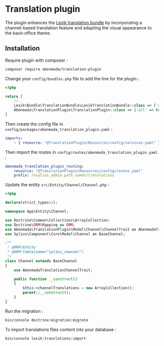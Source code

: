 <h1>Translation plugin</h1>

<p>
    The plugin enhances the <a href="https://github.com/lexik/LexikTranslationBundle">Lexik translation bundle</a> by incorporating a channel-based translation feature and adapting the visual appearance to the back-office theme.
</p>

## Installation

Require plugin with composer :

```bash
composer require abenmada/translation-plugin
```

Change your `config/bundles.php` file to add the line for the plugin :

```php
<?php

return [
    //..
    Lexik\Bundle\TranslationBundle\LexikTranslationBundle::class => ['all' => true],
    Abenmada\TranslationPlugin\TranslationPlugin::class => ['all' => true],
]
```

Then create the config file in `config/packages/abenmada_translation_plugin.yaml` :

```yaml
imports:
    - { resource: "@TranslationPlugin/Resources/config/services.yaml" }
```

Then import the routes in `config/routes/abenmada_translation_plugin.yaml` :

```yaml
abenmada_translation_plugin_routing:
    resource: "@TranslationPlugin/Resources/config/routes.yaml"
    prefix: /%sylius_admin.path_name%/translations
```

Update the entity `src/Entity/Channel/Channel.php` :

```php
<?php

declare(strict_types=1);

namespace App\Entity\Channel;

use Doctrine\Common\Collections\ArrayCollection;
use Doctrine\ORM\Mapping as ORM;
use Abenmada\TranslationPlugin\Model\Channel\ChannelTrait as AbenmadaTranslationChannelTrait;
use Sylius\Component\Core\Model\Channel as BaseChannel;

/**
 * @ORM\Entity
 * @ORM\Table(name="sylius_channel")
 */
class Channel extends BaseChannel
{
    use AbenmadaTranslationChannelTrait;

    public function __construct()
    {
        $this->channelTranslations = new ArrayCollection();
        parent::__construct();
    }
}
```

Run the migration :
```bash
bin/console doctrine:migration:migrate
```

To import translations files content into your database :

```bash
bin/console lexik:translations:import
```
